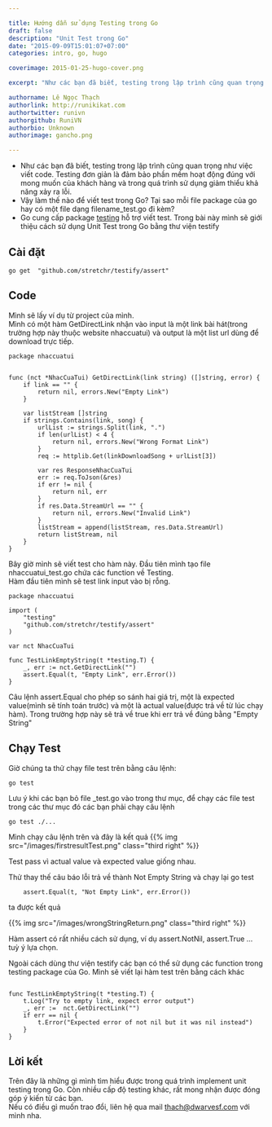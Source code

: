 ```yaml
---

title: Hướng dẫn sử dụng Testing trong Go
draft: false
description: "Unit Test trong Go"
date: "2015-09-09T15:01:07+07:00"
categories: intro, go, hugo

coverimage: 2015-01-25-hugo-cover.png

excerpt: "Như các bạn đã biết, testing trong lập trình cũng quan trọng như việc viết code. Testing đơn giản là đảm bảo phần mềm hoạt động đúng với mong muốn của khách hang và trong quá trình sử dụng, giảm thiểu khả năng xảy ra lỗi."

authorname: Lê Ngọc Thạch 
authorlink: http://runikikat.com
authortwitter: runivn
authorgithub: RuniVN
authorbio: Unknown
authorimage: gancho.png

---
```

- Như các bạn đã biết, testing trong lập trình cũng quan trọng như việc viết code. Testing đơn giản là đảm bảo phần mềm hoạt động đúng với mong muốn của khách hàng và trong quá trình sử dụng giảm thiểu khả năng xảy ra lỗi.
- Vậy làm thế nào để viết test trong Go? Tại sao mỗi file package của go hay có một file dạng filename_test.go đi kèm? 
- Go cung cấp package [testing]( http://golang.org/pkg/testing/) hỗ trợ viết test. Trong bài này mình sẽ giới thiệu cách sử dụng Unit Test trong Go bằng thư viện testify

## Cài đặt 
```
go get  "github.com/stretchr/testify/assert"

```
## Code
Mình sẽ lấy ví dụ từ project của mình.    
Mình có một hàm GetDirectLink nhận vào input là một link bài hát(trong trường hợp này thuộc website nhaccuatui) và output là một list url dùng để download trực tiếp.

```
package nhaccuatui


func (nct *NhacCuaTui) GetDirectLink(link string) ([]string, error) {
	if link == "" {
		return nil, errors.New("Empty Link")
	}

	var listStream []string
	if strings.Contains(link, song) {
		urlList := strings.Split(link, ".")
		if len(urlList) < 4 {
			return nil, errors.New("Wrong Format Link")
		}
		req := httplib.Get(linkDownloadSong + urlList[3])

		var res ResponseNhacCuaTui
		err := req.ToJson(&res)
		if err != nil {
			return nil, err
		}
		if res.Data.StreamUrl == "" {
			return nil, errors.New("Invalid Link")
		}
		listStream = append(listStream, res.Data.StreamUrl)
		return listStream, nil
	}
}
```
Bây giờ mình sẽ viết test cho hàm này. Đầu tiên mình tạo file nhaccuatui_test.go chứa các function về Testing.    
Hàm đầu tiên mình sẽ test link input vào bị rỗng.
```
package nhaccuatui

import (
	"testing"
	"github.com/stretchr/testify/assert"
)

var nct NhacCuaTui

func TestLinkEmptyString(t *testing.T) {
	_, err := nct.GetDirectLink("")
	assert.Equal(t, "Empty Link", err.Error())
}
```
Câu lệnh assert.Equal cho phép so sánh hai giá trị, một là expected value(mình sẽ tính toán trước) và một là actual value(được trả về từ lúc chạy hàm). Trong trường hợp này sẽ trả về true khi err trả về đúng bằng "Empty String" 
## Chạy Test

Giờ chúng ta thử chạy file test trên bằng câu lệnh:
```
go test

```
Lưu ý khi các bạn bỏ file _test.go vào trong thư mục, để chạy các file test trong các thư mục đó các bạn phải chạy câu lệnh
``` 
go test ./...
```
Mình chạy câu lệnh trên và đây là kết quả
{{% img src="/images/firstresultTest.png" class="third right" %}}

Test pass vì actual value và expected value giống nhau.  	

Thử thay thế câu báo lỗi trả về thành Not Empty String và chạy lại go test
```
	assert.Equal(t, "Not Empty Link", err.Error())

```
ta được kết quả


{{% img src="/images/wrongStringReturn.png" class="third right" %}}

Hàm assert có rất nhiều cách sử dụng, ví dụ assert.NotNil, assert.True ... tuỳ ý lựa chọn.

Ngoài cách dùng thư viện testify các bạn có thể sử dụng các function trong testing package của Go. Mình sẽ viết lại hàm test trên bằng cách khác
```

func TestLinkEmptyString(t *testing.T) {
	t.Log("Try to empty link, expect error output")
	_, err :=  nct.GetDirectLink("")
	if err == nil {
		t.Error("Expected error of not nil but it was nil instead")
	}
}

```
## Lời kết

Trên đây là những gì mình tìm hiểu được trong quá trình implement unit testing trong Go. Còn nhiều cấp độ testing khác, rất mong nhận được đóng góp ý kiến từ các bạn.    
Nếu có điều gì muốn trao đổi, liên hệ qua mail thach@dwarvesf.com với mình nha.
